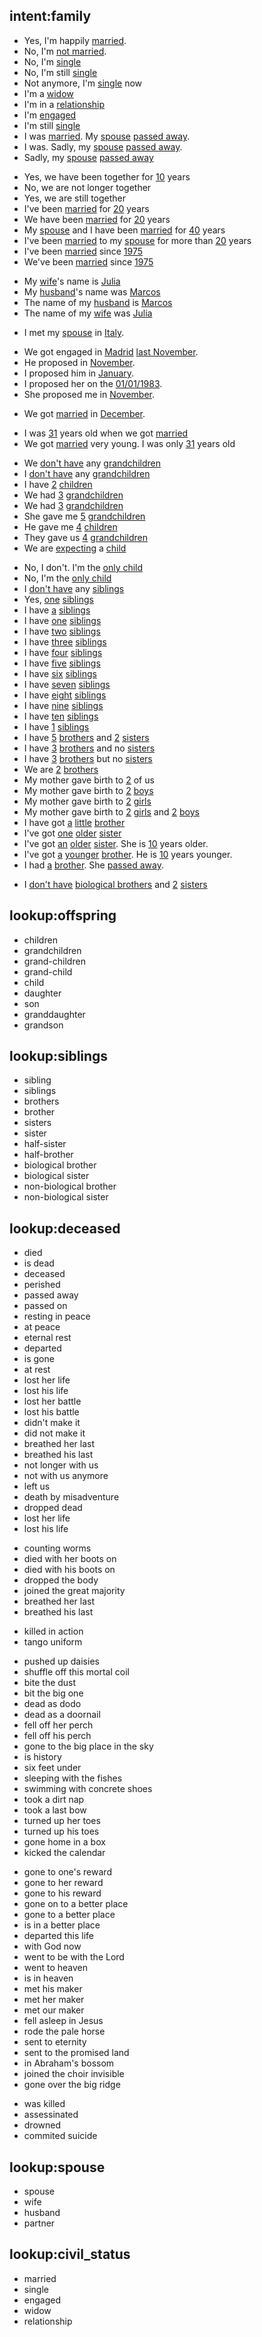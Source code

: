 ## intent:family
<!-- 
MARRIAGE AND RELATIONSHIP 
-->
<!-- Are you married? -->
- Yes, I'm happily [married](civil_status).
- No, I'm [not married](civil_status:single).
- No, I'm [single](civil_status)
- No, I'm still [single](civil_status)
- Not anymore, I'm [single](civil_status) now
- I'm a [widow](civil_status)
- I'm in a [relationship](civil_status)
- I'm [engaged](civil_status)
- I'm still [single](civil_status)
- I was [married](civil_status). My [spouse](spouse) [passed away](civil_status:widow).
- I was. Sadly, my [spouse](spouse) [passed away](civil_status:widow).
- Sadly, my [spouse](spouse) [passed away](deceased)
<!-- How long have you been married? -->
<!-- Are you and your [wife] still together?-->
- Yes, we have been together for [10](duration) years
- No, we are not longer together
- Yes, we are still together
- I've been [married](civil_status) for [20](duration) years
- We have been [married](civil_status) for [20](duration) years
- My [spouse](spouse) and I have been [married](civil_status) for [40](duration) years
- I've been [married](civil_status) to my [spouse](spouse) for more than [20](duration) years
- I've been [married](civil_status) since [1975](date)
- We've been [married](civil_status) since [1975](date)
<!-- What's the name of your [wife] -->
- My [wife](spouse)'s name is [Julia](name)
- My [husband](spouse)'s name was [Marcos](name)
- The name of my [husband](spouse) is [Marcos](name)
- The name of my [wife](spouse) was [Julia](name)
<!-- How did you meet your spouse? --> 
- I met my [spouse](spouse) in [Italy](location).
<!-- We met in [Italy](location) during our studies.-->
<!-- What did you like about him/her? -->
<!-- How and when did you get engaged? -->
- We got engaged in [Madrid](location) [last November](date).
- He proposed in [November](date).
- I proposed him in [January](date).
- I proposed her on the [01/01/1983](date).
- She proposed me in [November](date).
<!-- When did you get married? -->
- We got [married](civil_status) in [December](date).
<!-- How old were you? Where did you get married? --> 
- I was [31](age) years old when we got [married](civil_status)
- We got [married](civil_status) very young. I was only [31](age) years old
<!-- What was your wedding like? -->
<!-- What was the first big purchase you made with your spouse? -->
<!-- What makes your spouse special or unique? -->
<!-- 
CHILDREN & GRANDCHILDREN 
-->
<!-- How many [children] do you have? -->
<!-- Do you have [children]? -->
<!-- How many children do you have? When were they born? How did you decide what to name each? -->
- We [don't have](num_offspring:0) any [grandchildren](offspring)
- I [don't have](num_offspring:0) any [grandchildren](offspring)
- I have [2](num_offpring) [children](offspring)
- We had [3](num_offpring) [grandchildren](offspring)
- We had [3](num_offpring) [grandchildren](offspring)
- She gave me [5](num_offpring) [grandchildren](offspring)
- He gave me [4](num_offpring) [children](offspring)
- They gave us [4](num_offpring) [grandchildren](offspring)
- We are [expecting](num_offspring:0.5) a [child](offspring)
<!-- What’s your favorite story about each of your children? -->
<!-- What is something funny or embarrassing one of your children said at an early age that you’ll never forget? -->
<!-- How did you feel about raising your children? What was the best part? The hardest part? -->
<!-- What makes you proud of your children? -->
<!-- What the best thing about being a parent? A grandparent? -->
<!-- 
SIBLINGS
-->
<!-- How many [siblings] do you have? -->
<!--May I ask: do you have any brothers or sisters? -->
- No, I don't. I'm the [only child](num_siblings:0)
- No, I'm the [only child](num_siblings:0)
- I [don't have](num_siblings:1) any [siblings](siblings)
- Yes, [one](num_siblings:1) [siblings](siblings)
- I have [a](num_siblings:1) [siblings](siblings)
- I have [one](num_siblings:1) [siblings](siblings)
- I have [two](num_siblings:2) [siblings](siblings)
- I have [three](num_siblings:3) [siblings](siblings)
- I have [four](num_siblings:4) [siblings](siblings)
- I have [five](num_siblings:5) [siblings](siblings)
- I have [six](num_siblings:6) [siblings](siblings)
- I have [seven](num_siblings:7) [siblings](siblings)
- I have [eight](num_siblings:8) [siblings](siblings)
- I have [nine](num_siblings:9) [siblings](siblings)
- I have [ten](num_siblings:10) [siblings](siblings)
- I have [1](num_siblings) [siblings](siblings)
- I have [5](num_siblings) [brothers](siblings) and [2](num_siblings) [sisters](siblings)
- I have [3](num_siblings) [brothers](siblings) and no [sisters](siblings) <!-- TODO: map the second part -->
- I have [3](num_siblings) [brothers](siblings) but no [sisters](siblings) <!-- TODO: map the second part -->
- We are [2](num_siblings_inc) [brothers](siblings)
- My mother gave birth to [2](num_siblings_inc) of us
- My mother gave birth to [2](num_siblings_inc) [boys](siblings:brothers)
- My mother gave birth to [2](num_siblings_inc) [girls](siblings:sisters)
- My mother gave birth to [2](num_siblings_inc) [girls](siblings:sisters) and [2](num_siblings_inc) [boys](siblings:brothers)
- I have got [a](num_siblings:1) [little](sibling_order) [brother](siblings)
- I've got [one](num_siblings:1) [older](sibling_order) [sister](siblings)
- I've got [an](num_siblings:1) [older](sibling_order) [sister](siblings). She is [10](age_diff) years older.
- I've got [a](num_siblings:1) [younger](sibling_order) [brother](siblings). He is [10](age_diff) years younger.
- I had [a](num_siblings:1) [brother](siblings). She [passed away](deceased).
<!-- / biological and non-biological siblings -->
- I [don't have](num_siblings:0) [biological brothers](siblings) and [2](num_siblings) [sisters](siblings)
<!-- / people you love like brothers/sisters -->
<!-- / mother and father side -->
<!-- When was [siblings] born? -->
<!-- So where are you in the birth order of your siblings? -->
<!-- Where do you fall in the birth order in your family? -->
<!-- Your oldest sibling is the first child. Which child are you? -->

<!-- 
GRANDPARENTS
-->

<!-- 
AUNT / UNCLE / COUSINS
-->

## lookup:offspring
- children
- grandchildren
- grand-children
- grand-child
- child
- daughter
- son
- granddaughter
- grandson

## lookup:siblings
- sibling
- siblings
- brothers
- brother
- sisters
- sister
- half-sister
- half-brother
- biological brother
- biological sister
- non-biological brother
- non-biological sister

## lookup:deceased
<!-- Partly taken from:
https://en.wikipedia.org/wiki/List_of_expressions_related_to_death
-->
- died
- is dead
- deceased
- perished
- passed away
- passed on
- resting in peace
- at peace
- eternal rest
- departed
- is gone
- at rest
- lost her life
- lost his life
- lost her battle
- lost his battle
- didn't make it
- did not make it
- breathed her last
- breathed his last
- not longer with us
- not with us anymore
- left us
- death by misadventure
- dropped dead
- lost her life
- lost his life
<!-- Euphemism -->
- counting worms
- died with her boots on
- died with his boots on
- dropped the body
- joined the great majority
- breathed her last
- breathed his last
<!-- Military -->
- killed in action
- tango uniform
<!-- Informal -->
- pushed up daisies
- shuffle off this mortal coil
- bite the dust
- bit the big one
- dead as dodo
- dead as a doornail
- fell off her perch
- fell off his perch
- gone to the big place in the sky
- is history
- six feet under
- sleeping with the fishes
- swimming with concrete shoes
- took a dirt nap
- took a last bow
- turned up her toes
- turned up his toes
- gone home in a box
- kicked the calendar
<!-- These ones are spiritual -->
- gone to one's reward
- gone to her reward
- gone to his reward
- gone on to a better place
- gone to a better place
- is in a better place
- departed this life
- with God now
- went to be with the Lord
- went to heaven
- is in heaven
- met his maker
- met her maker
- met our maker
- fell asleep in Jesus
- rode the pale horse
- sent to eternity
- sent to the promised land
- in Abraham's bossom
- joined the choir invisible
- gone over the big ridge
<!-- These ones are tragic -->
- was killed
- assessinated
- drowned
- commited suicide

## lookup:spouse
- spouse
- wife
- husband
- partner

## lookup:civil_status
- married
- single
- engaged
- widow
- relationship